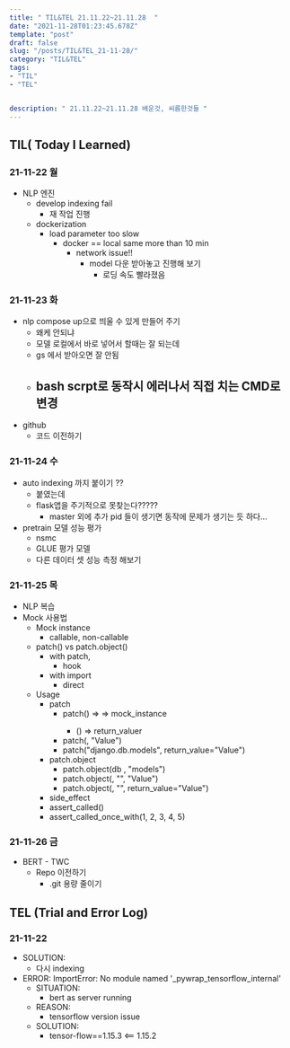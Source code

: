 ```yaml
---
title: " TIL&TEL 21.11.22~21.11.28  "
date: "2021-11-28T01:23:45.678Z"
template: "post"
draft: false
slug: "/posts/TIL&TEL_21-11-28/"
category: "TIL&TEL"
tags:
- "TIL"
- "TEL"


description: " 21.11.22~21.11.28 배운것, 씨름한것들 "
---
```


## TIL( Today I Learned)

### 21-11-22 월

- NLP 엔진 
    - develop indexing fail
        - 재 작업 진행
    - dockerization
        - load parameter too slow 
            - docker == local same more than 10 min 
                - network issue!!
                    - model 다운 받아놓고 진행해 보기
                        - 로딩 속도 빨라졌음

### 21-11-23 화

- nlp compose up으로 띄울 수 있게 만들어 주기
    - 왜케 안되냐
    - 모델 로컬에서 바로 넣어서 할때는 잘 되는데
    - gs 에서 받아오면 잘 안됨
    - bash scrpt로 동작시 에러나서 직접 치는 CMD로 변경
        - 
- github 
    - 코드 이전하기

### 21-11-24 수

- auto indexing 까지 붙이기 ??
    - 붙였는데
    - flask앱을 주기적으로 못찾는다?????
        - master 외에 추가 pid 들이 생기면 동작에 문제가 생기는 듯 하다...
- pretrain 모델 성능 평가
    - nsmc
    - GLUE 평가 모델
    - 다른 데이터 셋 성능 측정 해보기

### 21-11-25 목

- NLP 복습 
- Mock 사용법
    - Mock instance
        - callable, non-callable
    - patch() vs patch.object()
        - with patch, 
            - hook 
        - with import
            - direct
    - Usage
        - patch
            - patch(<target>)  => <target> => mock_instance
                - <target>() => return_valuer
            - patch(<target>, "Value") 
            - patch("django.db.models", return_value="Value") 
        - patch.object
            - patch.object(db , "models")
            - patch.object(<target>, "<attribute>", "Value")
            - patch.object(<target>, "<attribute>", return_value="Value") 
        - side_effect
        - assert_called()
        - assert_called_once_with(1, 2, 3, 4, 5)

### 21-11-26 금

- BERT - TWC
    - Repo 이전하기
        - .git 용량 줄이기

## TEL (Trial and Error Log)

### 21-11-22

- SOLUTION:
    - 다시 indexing
- ERROR: ImportError: No module named '_pywrap_tensorflow_internal'
    - SITUATION:
        - bert as server running 
    - REASON:
        - tensorflow version issue
    - SOLUTION:
        - tensor-flow==1.15.3 <== 1.15.2